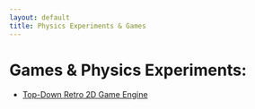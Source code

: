 ```yaml
---
layout: default
title: Physics Experiments & Games
---
```


<h1 class="owner-name">Games & Physics Experiments:</h1>

<ul>
  <li><a href="{{ site.url }}/retro-2d-game-engine-demo/">Top-Down Retro 2D Game Engine</a></li>
</ul>

